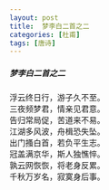 ```yaml
---
layout: post
title:  梦李白二首之二
categories: [杜甫]
tags: [唐诗]
---
```


##### 梦李白二首之二


浮云终日行，游子久不至。<br>
三夜频梦君，情亲见君意。<br>
告归常局促，苦道来不易。<br>
江湖多风波，舟楫恐失坠。<br>
出门搔白首，若负平生志。<br>
冠盖满京华，斯人独憔悴。<br>
孰云网恢恢，将老身反累。<br>
千秋万岁名，寂寞身后事。





